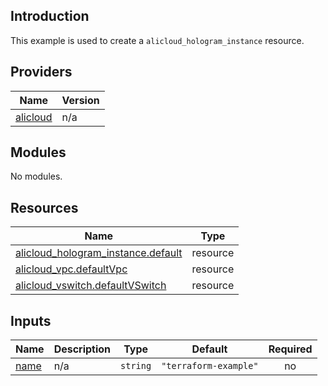 <!-- BEGIN_TF_DOCS -->
## Introduction

This example is used to create a `alicloud_hologram_instance` resource.

## Providers

| Name | Version |
|------|---------|
| <a name="provider_alicloud"></a> [alicloud](#provider\_alicloud) | n/a |

## Modules

No modules.

## Resources

| Name | Type |
|------|------|
| [alicloud_hologram_instance.default](https://registry.terraform.io/providers/aliyun/alicloud/latest/docs/resources/hologram_instance) | resource |
| [alicloud_vpc.defaultVpc](https://registry.terraform.io/providers/aliyun/alicloud/latest/docs/resources/vpc) | resource |
| [alicloud_vswitch.defaultVSwitch](https://registry.terraform.io/providers/aliyun/alicloud/latest/docs/resources/vswitch) | resource |

## Inputs

| Name | Description | Type | Default | Required |
|------|-------------|------|---------|:--------:|
| <a name="input_name"></a> [name](#input\_name) | n/a | `string` | `"terraform-example"` | no |
<!-- END_TF_DOCS -->    